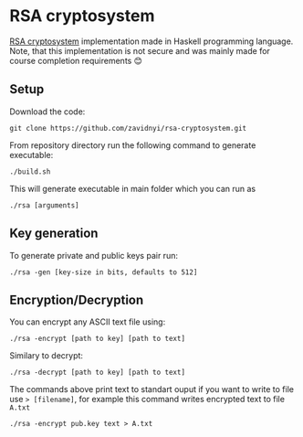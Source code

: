 # RSA cryptosystem
[RSA cryptosystem](https://people.csail.mit.edu/rivest/Rsapaper.pdf) implementation made in Haskell programming language. Note, that this implementation is not secure and was mainly made for course completion requirements 😊

## Setup

Download the code:
```shell
git clone https://github.com/zavidnyi/rsa-cryptosystem.git
```

From repository directory run the following command to generate executable:
```shell
./build.sh
```
This will generate executable in main folder which you can run as
```
./rsa [arguments]
```

## Key generation
To generate private and public keys pair run:
```shell
./rsa -gen [key-size in bits, defaults to 512]
```

## Encryption/Decryption
You can encrypt any ASCII text file using:
```
./rsa -encrypt [path to key] [path to text]
```


Similary to decrypt:
```
./rsa -decrypt [path to key] [path to text]
```

The commands above print text to standart ouput if you want to write to file use ```> [filename]```, for example this command writes encrypted text to file `A.txt`
```
./rsa -encrypt pub.key text > A.txt
```